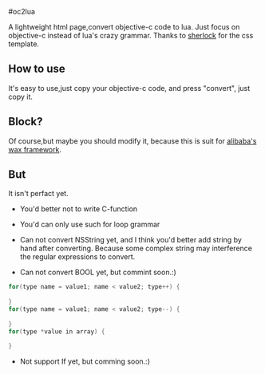 #oc2lua

A lightweight html page,convert objective-c code to lua.
Just focus on objective-c instead of lua's crazy grammar.
Thanks to [sherlock](https://github.com/sherlock917/node-online) for the css template.

How to use
----------

It's easy to use,just copy your objective-c code,
and press "convert",
just copy it.

Block?
----------

Of course,but maybe you should modify it,
because this is suit for [alibaba's wax framework](http://github.com/alibaba/wax).

But
----------
It isn't perfact yet.

* You'd better not to write C-function

* You'd can only use such for loop grammar

* Can not convert NSString yet, and I think you'd better add string by hand after converting. Because some complex string may interference the regular expressions to convert.

* Can not convert BOOL yet, but commint soon.:)

``` c
for(type name = value1; name < value2; type++) {
	
}
for(type name = value1; name < value2; type--) {
	
}
for(type *value in array) {
	
}
```

* Not support If yet, but comming soon.:)